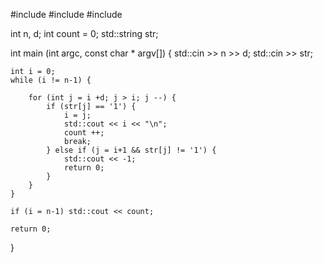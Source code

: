 #include <iostream>
#include <vector>
#include <string>

int n, d;
int count = 0;
std::string str;

int main (int argc, const char * argv[]) {
    std::cin >> n >> d;
    std::cin >> str;

    int i = 0;
    while (i != n-1) {

        for (int j = i +d; j > i; j --) {
            if (str[j] == '1') {
                i = j;
                std::cout << i << "\n";
                count ++;
                break;
            } else if (j = i+1 && str[j] != '1') {
                std::cout << -1;
                return 0;
            }
        }
    }

    if (i = n-1) std::cout << count;

    return 0;
}
